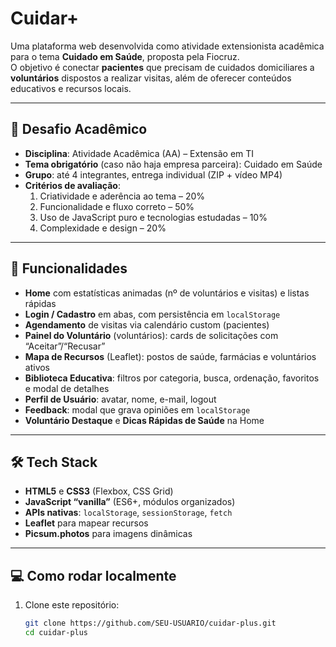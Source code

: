 # Cuidar+

Uma plataforma web desenvolvida como atividade extensionista acadêmica para o tema **Cuidado em Saúde**, proposta pela Fiocruz.  
O objetivo é conectar **pacientes** que precisam de cuidados domiciliares a **voluntários** dispostos a realizar visitas, além de oferecer conteúdos educativos e recursos locais.

---

## 📝 Desafio Acadêmico

- **Disciplina**: Atividade Acadêmica (AA) – Extensão em TI  
- **Tema obrigatório** (caso não haja empresa parceira): Cuidado em Saúde  
- **Grupo**: até 4 integrantes, entrega individual (ZIP + vídeo MP4)  
- **Critérios de avaliação**:  
  1. Criatividade e aderência ao tema – 20%  
  2. Funcionalidade e fluxo correto – 50%  
  3. Uso de JavaScript puro e tecnologias estudadas – 10%  
  4. Complexidade e design – 20%

---

## 🚀 Funcionalidades

- **Home** com estatísticas animadas (nº de voluntários e visitas) e listas rápidas  
- **Login / Cadastro** em abas, com persistência em `localStorage`  
- **Agendamento** de visitas via calendário custom (pacientes)  
- **Painel do Voluntário** (voluntários): cards de solicitações com “Aceitar”/“Recusar”  
- **Mapa de Recursos** (Leaflet): postos de saúde, farmácias e voluntários ativos  
- **Biblioteca Educativa**: filtros por categoria, busca, ordenação, favoritos e modal de detalhes  
- **Perfil de Usuário**: avatar, nome, e-mail, logout  
- **Feedback**: modal que grava opiniões em `localStorage`  
- **Voluntário Destaque** e **Dicas Rápidas de Saúde** na Home

---

## 🛠️ Tech Stack

- **HTML5** e **CSS3** (Flexbox, CSS Grid)  
- **JavaScript “vanilla”** (ES6+, módulos organizados)  
- **APIs nativas**: `localStorage`, `sessionStorage`, `fetch`  
- **Leaflet** para mapear recursos  
- **Picsum.photos** para imagens dinâmicas

---

## 💻 Como rodar localmente

1. Clone este repositório:  
   ```bash
   git clone https://github.com/SEU-USUARIO/cuidar-plus.git
   cd cuidar-plus
